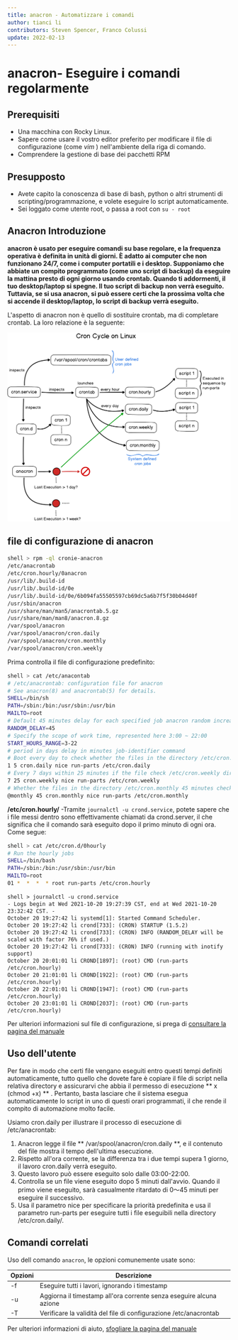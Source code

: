 ```yaml
---
title: anacron - Automatizzare i comandi
author: tianci li
contributors: Steven Spencer, Franco Colussi
update: 2022-02-13
---
```


# anacron- Eseguire i comandi regolarmente

## Prerequisiti

* Una macchina con Rocky Linux.
* Sapere come usare il vostro editor preferito per modificare il file di configurazione (come *vim* ) nell'ambiente della riga di comando.
* Comprendere la gestione di base dei pacchetti RPM

## Presupposto

* Avete capito la conoscenza di base di bash, python o altri strumenti di scripting/programmazione, e volete eseguire lo script automaticamente.
* Sei loggato come utente root, o passa a root con `su - root`

## Anacron Introduzione

**anacron è usato per eseguire comandi su base regolare, e la frequenza operativa è definita in unità di giorni. È adatto ai computer che non funzionano 24/7, come i computer portatili e i desktop. Supponiamo che abbiate un compito programmato (come uno script di backup) da eseguire la mattina presto di ogni giorno usando crontab. Quando ti addormenti, il tuo desktop/laptop si spegne. Il tuo script di backup non verrà eseguito. Tuttavia, se si usa anacron, si può essere certi che la prossima volta che si accende il desktop/laptop, lo script di backup verrà eseguito.**

L'aspetto di anacron non è quello di sostituire crontab, ma di completare crontab. La loro relazione è la seguente:

![ Relazioni ](../images/anacron_01.png)

## file di configurazione di anacron

```bash
shell > rpm -ql cronie-anacron
/etc/anacrontab
/etc/cron.hourly/0anacron
/usr/lib/.build-id
/usr/lib/.build-id/0e
/usr/lib/.build-id/0e/6b094fa55505597cb69dc5a6b7f5f30b04d40f
/usr/sbin/anacron
/usr/share/man/man5/anacrontab.5.gz
/usr/share/man/man8/anacron.8.gz
/var/spool/anacron
/var/spool/anacron/cron.daily
/var/spool/anacron/cron.monthly
/var/spool/anacron/cron.weekly
```

Prima controlla il file di configurazione predefinito:
```bash
shell > cat /etc/anacontab
# /etc/anacrontab: configuration file for anacron
# See anacron(8) and anacrontab(5) for details.
SHELL=/bin/sh
PATH=/sbin:/bin:/usr/sbin:/usr/bin
MAILTO=root
# Default 45 minutes delay for each specified job anacron random increase 0-45 minutes.
RANDOM_DELAY=45
# Specify the scope of work time, represented here 3:00 ~ 22:00
START_HOURS_RANGE=3-22
# period in days delay in minutes job-identifier command
# Boot every day to check whether the files in the directory /etc/cron.daily be executed in 5 minutes, if not executed today, then to the next
1 5 cron.daily nice run-parts /etc/cron.daily
# Every 7 days within 25 minutes if the file check /etc/cron.weekly directory is executed after boot, if not executed within a week, it will be executed next
7 25 cron.weekly nice run-parts /etc/cron.weekly
# Whether the files in the directory /etc/cron.monthly 45 minutes checking is performed after every start for a month
@monthly 45 cron.monthly nice run-parts /etc/cron.monthly
```

**/etc/cron.hourly/** -Tramite `journalctl -u crond.service`, potete sapere che i file messi dentro sono effettivamente chiamati da crond.server, il che significa che il comando sarà eseguito dopo il primo minuto di ogni ora. Come segue:

```bash
shell > cat /etc/cron.d/0hourly
# Run the hourly jobs
SHELL=/bin/bash
PATH=/sbin:/bin:/usr/sbin:/usr/bin
MAILTO=root
01 *  *  *  * root run-parts /etc/cron.hourly
```
```
shell > journalctl -u crond.service
- Logs begin at Wed 2021-10-20 19:27:39 CST, end at Wed 2021-10-20 23:32:42 CST. -
October 20 19:27:42 li systemd[1]: Started Command Scheduler.
October 20 19:27:42 li crond[733]: (CRON) STARTUP (1.5.2)
October 20 19:27:42 li crond[733]: (CRON) INFO (RANDOM_DELAY will be scaled with factor 76% if used.)
October 20 19:27:42 li crond[733]: (CRON) INFO (running with inotify support)
October 20 20:01:01 li CROND[1897]: (root) CMD (run-parts /etc/cron.hourly)
October 20 21:01:01 li CROND[1922]: (root) CMD (run-parts /etc/cron.hourly)
October 20 22:01:01 li CROND[1947]: (root) CMD (run-parts /etc/cron.hourly)
October 20 23:01:01 li CROND[2037]: (root) CMD (run-parts /etc/cron.hourly)

```

Per ulteriori informazioni sul file di configurazione, si prega di [consultare la pagina del manuale](https://man7.org/linux/man-pages/man5/anacrontab.5.html)

## Uso dell'utente

Per fare in modo che certi file vengano eseguiti entro questi tempi definiti automaticamente, tutto quello che dovete fare è copiare il file di script nella relativa directory e assicurarvi che abbia il permesso di esecuzione ** x (chmod +x) ** . Pertanto, basta lasciare che il sistema esegua automaticamente lo script in uno di questi orari programmati, il che rende il compito di automazione molto facile.

Usiamo cron.daily per illustrare il processo di esecuzione di /etc/anacrontab:

1. Anacron legge il file ** /var/spool/anacron/cron.daily **, e il contenuto del file mostra il tempo dell'ultima esecuzione.
2. Rispetto all'ora corrente, se la differenza tra i due tempi supera 1 giorno, il lavoro cron.daily verrà eseguito.
3. Questo lavoro può essere eseguito solo dalle 03:00-22:00.
4. Controlla se un file viene eseguito dopo 5 minuti dall'avvio. Quando il primo viene eseguito, sarà casualmente ritardato di 0～45 minuti per eseguire il successivo.
5. Usa il parametro nice per specificare la priorità predefinita e usa il parametro run-parts per eseguire tutti i file eseguibili nella directory /etc/cron.daily/.

## Comandi correlati

Uso dell comando `anacron`, le opzioni comunemente usate sono:

| Opzioni | Descrizione                                                         |
| ------- | ------------------------------------------------------------------- |
| -f      | Eseguire tutti i lavori, ignorando i timestamp                      |
| -u      | Aggiorna il timestamp all'ora corrente senza eseguire alcuna azione |
| -T      | Verificare la validità del file di configurazione /etc/anacrontab   |

Per ulteriori informazioni di aiuto, [sfogliare la pagina del manuale](https://man7.org/linux/man-pages/man8/anacron.8.html)
